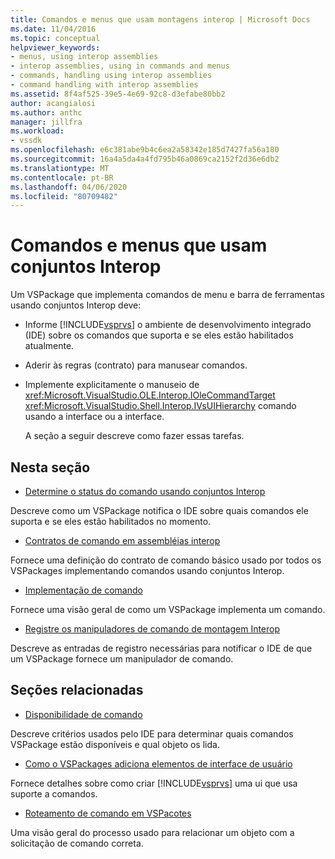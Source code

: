 ```yaml
---
title: Comandos e menus que usam montagens interop | Microsoft Docs
ms.date: 11/04/2016
ms.topic: conceptual
helpviewer_keywords:
- menus, using interop assemblies
- interop assemblies, using in commands and menus
- commands, handling using interop assemblies
- command handling with interop assemblies
ms.assetid: 8f4af525-39e5-4e69-92c8-d3efabe80bb2
author: acangialosi
ms.author: anthc
manager: jillfra
ms.workload:
- vssdk
ms.openlocfilehash: e6c381abe9b4c6ea2a58342e185d7427fa56a180
ms.sourcegitcommit: 16a4a5da4a4fd795b46a0869ca2152f2d36e6db2
ms.translationtype: MT
ms.contentlocale: pt-BR
ms.lasthandoff: 04/06/2020
ms.locfileid: "80709482"
---
```

# <a name="commands-and-menus-that-use-interop-assemblies"></a>Comandos e menus que usam conjuntos Interop
Um VSPackage que implementa comandos de menu e barra de ferramentas usando conjuntos Interop deve:

- Informe [!INCLUDE[vsprvs](../../code-quality/includes/vsprvs_md.md)] o ambiente de desenvolvimento integrado (IDE) sobre os comandos que suporta e se eles estão habilitados atualmente.

- Aderir às regras (contrato) para manusear comandos.

- Implemente explicitamente o manuseio de <xref:Microsoft.VisualStudio.OLE.Interop.IOleCommandTarget> <xref:Microsoft.VisualStudio.Shell.Interop.IVsUIHierarchy> comando usando a interface ou a interface.

  A seção a seguir descreve como fazer essas tarefas.

## <a name="in-this-section"></a>Nesta seção
- [Determine o status do comando usando conjuntos Interop](../../extensibility/internals/determining-command-status-by-using-interop-assemblies.md)

 Descreve como um VSPackage notifica o IDE sobre quais comandos ele suporta e se eles estão habilitados no momento.

- [Contratos de comando em assembléias interop](../../extensibility/internals/command-contracts-in-interop-assemblies.md)

 Fornece uma definição do contrato de comando básico usado por todos os VSPackages implementando comandos usando conjuntos Interop.

- [Implementação de comando](../../extensibility/internals/command-implementation.md)

 Fornece uma visão geral de como um VSPackage implementa um comando.

- [Registre os manipuladores de comando de montagem Interop](../../extensibility/internals/registering-interop-assembly-command-handlers.md)

 Descreve as entradas de registro necessárias para notificar o IDE de que um VSPackage fornece um manipulador de comando.

## <a name="related-sections"></a>Seções relacionadas
- [Disponibilidade de comando](../../extensibility/internals/command-availability.md)

 Descreve critérios usados pelo IDE para determinar quais comandos VSPackage estão disponíveis e qual objeto os lida.

- [Como o VSPackages adiciona elementos de interface de usuário](../../extensibility/internals/how-vspackages-add-user-interface-elements.md)

 Fornece detalhes sobre como criar [!INCLUDE[vsprvs](../../code-quality/includes/vsprvs_md.md)] uma ui que usa suporte a comandos.

- [Roteamento de comando em VSPacotes](../../extensibility/internals/command-routing-in-vspackages.md)

 Uma visão geral do processo usado para relacionar um objeto com a solicitação de comando correta.
